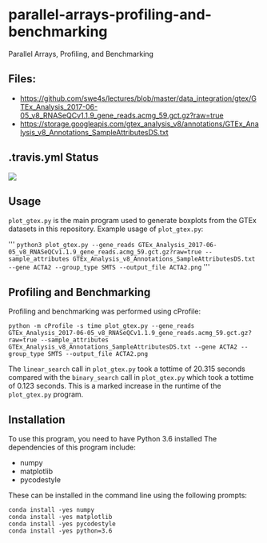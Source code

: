 # parallel-arrays-profiling-and-benchmarking
Parallel Arrays, Profiling, and Benchmarking

## Files:
- https://github.com/swe4s/lectures/blob/master/data_integration/gtex/GTEx_Analysis_2017-06-05_v8_RNASeQCv1.1.9_gene_reads.acmg_59.gct.gz?raw=true
- https://storage.googleapis.com/gtex_analysis_v8/annotations/GTEx_Analysis_v8_Annotations_SampleAttributesDS.txt

## .travis.yml Status
![](https://travis-ci.com/cu-swe4s-fall-2019/parallel-arrays-profiling-and-benchmarking-rymo1354.svg?branch=master)

## Usage
`plot_gtex.py` is the main program used to generate boxplots from the GTEx datasets in this repository. Example usage of `plot_gtex.py`:

'''
`python3 plot_gtex.py --gene_reads GTEx_Analysis_2017-06-05_v8_RNASeQCv1.1.9_gene_reads.acmg_59.gct.gz?raw=true --sample_attributes GTEx_Analysis_v8_Annotations_SampleAttributesDS.txt --gene ACTA2 --group_type SMTS --output_file ACTA2.png`
'''

## Profiling and Benchmarking
Profiling and benchmarking was performed using cProfile:
```
python -m cProfile -s time plot_gtex.py --gene_reads GTEx_Analysis_2017-06-05_v8_RNASeQCv1.1.9_gene_reads.acmg_59.gct.gz?raw=true --sample_attributes GTEx_Analysis_v8_Annotations_SampleAttributesDS.txt --gene ACTA2 --group_type SMTS --output_file ACTA2.png
```
The `linear_search` call in `plot_gtex.py` took a tottime of 20.315 seconds compared with the `binary_search` call in `plot_gtex.py` which took a tottime of 0.123 seconds. This is a marked increase in the runtime of the `plot_gtex.py` program.
 
## Installation
To use this program, you need to have Python 3.6 installed
The dependencies of this program include: 
- numpy
- matplotlib
- pycodestyle

These can be installed in the command line using the following prompts: 
```
conda install -yes numpy
conda install -yes matplotlib
conda install -yes pycodestyle
conda install -yes python=3.6
